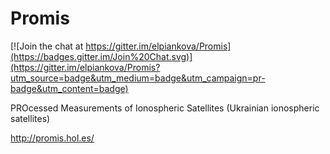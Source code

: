 Promis
=======================
[![Join the chat at https://gitter.im/elpiankova/Promis](https://badges.gitter.im/Join%20Chat.svg)](https://gitter.im/elpiankova/Promis?utm_source=badge&utm_medium=badge&utm_campaign=pr-badge&utm_content=badge)

PROcessed Measurements of Ionospheric Satellites (Ukrainian ionospheric satellites)

http://promis.hol.es/